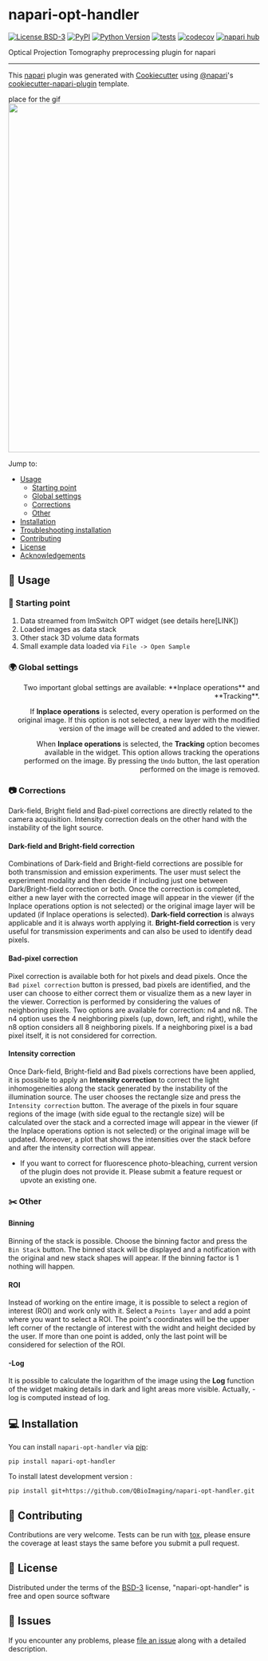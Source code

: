 # napari-opt-handler

[![License BSD-3](https://img.shields.io/pypi/l/napari-opt-handler.svg?color=green)](https://raw.githubusercontent.com/QBioImaging/napari-opt-handler/main/LICENSE)
[![PyPI](https://img.shields.io/pypi/v/napari-opt-handler.svg?color=green)](https://pypi.org/project/napari-opt-handler)
[![Python Version](https://img.shields.io/pypi/pyversions/napari-opt-handler.svg?color=green)](https://python.org)
[![tests](https://github.com/QBioImaging/napari-opt-handler/workflows/tests/badge.svg)](https://github.com/QBioImaging/napari-opt-handler/actions)
[![codecov](https://codecov.io/gh/QBioImaging/napari-opt-handler/branch/main/graph/badge.svg)](https://codecov.io/gh/QBioImaging/napari-opt-handler)
[![napari hub](https://img.shields.io/endpoint?url=https://api.napari-hub.org/shields/napari-opt-handler)](https://napari-hub.org/plugins/napari-opt-handler)

Optical Projection Tomography preprocessing plugin for napari

----------------------------------

This [napari] plugin was generated with [Cookiecutter] using [@napari]'s [cookiecutter-napari-plugin] template.

<!--
Don't miss the full getting started guide to set up your new package:
https://github.com/napari/cookiecutter-napari-plugin#getting-started

and review the napari docs for plugin developers:
https://napari.org/stable/plugins/index.html
-->

place for the gif
<img src="" width="700"/>

Jump to:
- [Usage](#usage)
  - [Starting point](#starting-point)
  - [Global settings](#settings)
  - [Corrections](#corrections)
  - [Other](#other)
- [Installation](#installation)
- [Troubleshooting installation](#troubleshooting-installation)
- [Contributing](#contributing)
- [License](#license)
- [Acknowledgements](#acknowledgements)

## 🛀 Usage

### 🏁 Starting point
1. Data streamed from ImSwitch OPT widget (see details here[LINK])
2. Loaded images as data stack
3. Other stack 3D volume data formats
4. Small example data loaded via `File -> Open Sample`

### 🌍 Global settings
<div style="text-align: right">Two important global settings are available: **Inplace operations** and **Tracking**. 

If **Inplace operations** is selected,  every operation is performed on the original image. If this option is not selected, a new layer with the modified version of the image will be created and added to the viewer. 

When **Inplace operations** is selected, the **Tracking** option becomes available in the widget. This option allows tracking the operations performed on the image. By pressing the `Undo` button, the last operation performed on the image is removed.</div> 

### 📷 Corrections
Dark-field, Bright field and Bad-pixel corrections are directly related to the camera acquisition. Intensity correction deals on the other hand with the instability of the light source.
#### Dark-field and Bright-field correction
Combinations of Dark-field and Bright-field corrections are possible for both transmission and emission experiments.
The user must select the experiment modality and then decide if including just one between Dark/Bright-field correction or both. Once the correction is completed, either a new layer with the corrected image will appear in the viewer (if the Inplace operations option is not selected) or the original image layer will be updated (if Inplace operations is selected). 
**Dark-field correction** is always applicable and it is always worth applying it. 
**Bright-field correction** is very useful for transmission experiments and can also be used to identify dead pixels.
#### Bad-pixel correction
Pixel correction is available both for hot pixels and dead pixels. Once the `Bad pixel correction` button is pressed, bad pixels are identified, and the user can choose to either correct them or visualize them as a new layer in the viewer. 
Correction is performed by considering the values of neighboring pixels. Two options are available for correction: n4 and n8. The n4 option uses the 4 neighboring pixels (up, down, left, and right), while the n8 option considers all 8 neighboring pixels. If a neighboring pixel is a bad pixel itself, it is not considered for correction.
#### Intensity correction
Once Dark-field, Bright-field and Bad pixels corrections have been applied, it is possible to apply an **Intensity correction** to correct the light inhomogeneities along the stack generated by the instability of the illumination source.
The user chooses the rectangle size and press the `Intensity correction` button. The average of the pixels in four square regions of the image (with side egual to the rectangle size) will be calculated over the stack and a corrected image will appear in the viewer (if the Inplace operations option is not selected) or the original image will be updated. Moreover, a plot that shows the intensities over the stack before and after the intensity correction will appear.
- If you want to correct for fluorescence photo-bleaching, current version of the plugin does not provide it. Please submit a feature request or upvote an existing one.

### ✂️ Other
#### Binning
Binning of the stack is possible. Choose the binning factor and press the `Bin Stack` button. The binned stack will be displayed and a notification with the original and new stack shapes will appear. If the binning factor is 1 nothing will happen.
#### ROI
Instead of working on the entire image, it is possible to select a region of interest (ROI) and work only with it.
Select a `Points layer` and add a point where you want to select a ROI. The point's coordinates will be the upper left corner of the rectangle of interest with the widht and height decided by the user. 
If more than one point is added, only the last point will be considered for selection of the ROI.
#### -Log
It is possible to calculate the logarithm of the image using the **Log** function of the widget making details in dark and light areas more visible. Actually, -log is computed instead of log.
## 💻 Installation

You can install `napari-opt-handler` via [pip]:

    pip install napari-opt-handler

To install latest development version :

    pip install git+https://github.com/QBioImaging/napari-opt-handler.git


## 🎄 Contributing

Contributions are very welcome. Tests can be run with [tox], please ensure
the coverage at least stays the same before you submit a pull request.

## 🚓 License

Distributed under the terms of the [BSD-3] license,
"napari-opt-handler" is free and open source software

## 🔨 Issues

If you encounter any problems, please [file an issue] along with a detailed description.

[napari]: https://github.com/napari/napari
[Cookiecutter]: https://github.com/audreyr/cookiecutter
[@napari]: https://github.com/napari
[BSD-3]: http://opensource.org/licenses/BSD-3-Clause
[cookiecutter-napari-plugin]: https://github.com/napari/cookiecutter-napari-plugin
[file an issue]: https://github.com/QBioImaging/napari-opt-handler/issues
[tox]: https://tox.readthedocs.io/en/latest/
[pip]: https://pypi.org/project/pip/
[PyPI]: https://pypi.org/

